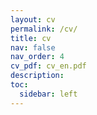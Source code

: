 ```yaml
---
layout: cv
permalink: /cv/
title: cv
nav: false
nav_order: 4
cv_pdf: cv_en.pdf
description:
toc:
  sidebar: left
---
```

